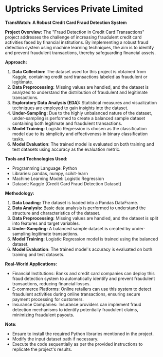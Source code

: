 # Uptricks Services Private Limited

**TransWatch: A Robust Credit Card Fraud Detection System**


**Project Overview:**
The "Fraud Detection in Credit Card Transactions" project addresses the challenge of increasing fraudulent credit card activities faced by financial institutions. By implementing a robust fraud detection system using machine learning techniques, the aim is to identify and prevent fraudulent transactions, thereby safeguarding financial assets.

**Approach:**
1. **Data Collection:** The dataset used for this project is obtained from Kaggle, containing credit card transactions labeled as fraudulent or legitimate.
2. **Data Preprocessing:** Missing values are handled, and the dataset is analyzed to understand the distribution of fraudulent and legitimate transactions.
3. **Exploratory Data Analysis (EDA):** Statistical measures and visualization techniques are employed to gain insights into the dataset.
4. **Under-Sampling:** Due to the highly unbalanced nature of the dataset, under-sampling is performed to create a balanced sample dataset containing both legitimate and fraudulent transactions.
5. **Model Training:** Logistic Regression is chosen as the classification model due to its simplicity and effectiveness in binary classification tasks.
6. **Model Evaluation:** The trained model is evaluated on both training and test datasets using accuracy as the evaluation metric.

**Tools and Technologies Used:**
- Programming Language: Python
- Libraries: pandas, numpy, scikit-learn
- Machine Learning Model: Logistic Regression
- Dataset: Kaggle (Credit Card Fraud Detection Dataset)

**Methodology:**
1. **Data Loading:** The dataset is loaded into a Pandas DataFrame.
2. **Data Analysis:** Basic data analysis is performed to understand the structure and characteristics of the dataset.
3. **Data Preprocessing:** Missing values are handled, and the dataset is split into features and target variables.
4. **Under-Sampling:** A balanced sample dataset is created by under-sampling legitimate transactions.
5. **Model Training:** Logistic Regression model is trained using the balanced dataset.
6. **Model Evaluation:** The trained model's accuracy is evaluated on both training and test datasets.

**Real-World Applications:**
- Financial Institutions: Banks and credit card companies can deploy this fraud detection system to automatically identify and prevent fraudulent transactions, reducing financial losses.
- E-commerce Platforms: Online retailers can use this system to detect fraudulent activities during online transactions, ensuring secure payment processing for customers.
- Insurance Companies: Insurance providers can implement fraud detection mechanisms to identify potentially fraudulent claims, minimizing fraudulent payouts.

**Note:**
- Ensure to install the required Python libraries mentioned in the project.
- Modify the input dataset path if necessary.
- Execute the code sequentially as per the provided instructions to replicate the project's results.
